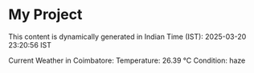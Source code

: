 # My Project

This content is dynamically generated in Indian Time (IST): 2025-03-20 23:20:56 IST


Current Weather in Coimbatore:
Temperature: 26.39 °C
Condition: haze
